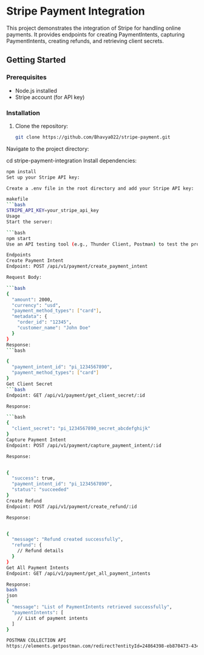 # Stripe Payment Integration

This project demonstrates the integration of Stripe for handling online payments. It provides endpoints for creating PaymentIntents, capturing PaymentIntents, creating refunds, and retrieving client secrets.

## Getting Started

### Prerequisites

- Node.js installed
- Stripe account (for API key)

### Installation

1. Clone the repository:

   ```bash
   git clone https://github.com/Bhavya022/stripe-payment.git
Navigate to the project directory:


cd stripe-payment-integration
Install dependencies:

```bash
npm install
Set up your Stripe API key:

Create a .env file in the root directory and add your Stripe API key:

makefile
```bash
STRIPE_API_KEY=your_stripe_api_key
Usage
Start the server:

```bash
npm start
Use an API testing tool (e.g., Thunder Client, Postman) to test the provided endpoints.

Endpoints
Create Payment Intent
Endpoint: POST /api/v1/payment/create_payment_intent

Request Body:

```bash
{
  "amount": 2000,
  "currency": "usd",
  "payment_method_types": ["card"],
  "metadata": {
    "order_id": "12345",
    "customer_name": "John Doe"
  }
}
Response:
```bash

{
  "payment_intent_id": "pi_1234567890",
  "payment_method_types": ["card"]
}
Get Client Secret 
```bash
Endpoint: GET /api/v1/payment/get_client_secret/:id

Response:

```bash
{
  "client_secret": "pi_1234567890_secret_abcdefghijk"
}
Capture Payment Intent
Endpoint: POST /api/v1/payment/capture_payment_intent/:id

Response:


{
  "success": true,
  "payment_intent_id": "pi_1234567890",
  "status": "succeeded"
}
Create Refund
Endpoint: POST /api/v1/payment/create_refund/:id

Response:


{
  "message": "Refund created successfully",
  "refund": {
    // Refund details
  }
}
Get All Payment Intents
Endpoint: GET /api/v1/payment/get_all_payment_intents

Response:
bash
json
{
  "message": "List of PaymentIntents retrieved successfully",
  "paymentIntents": [
    // List of payment intents
  ]
}

POSTMAN COLLECTION API
https://elements.getpostman.com/redirect?entityId=24864398-eb870473-434a-4abc-90fe-b86bf34b7938&entityType=collection


